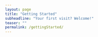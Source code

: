 ```yaml
---
layout: page
title: "Getting Started"
subheadline: "Your first visit? Welcome!"
teaser: ""
permalink: /gettingStarted/
---
```

